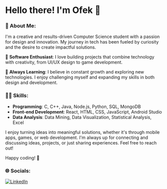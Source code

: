 # Hello there! I'm Ofek 👋

### 💫 About Me:

I'm a creative and results-driven Computer Science student with a passion for design and innovation. My journey in tech has been fueled by curiosity and the desire to create impactful solutions.

🚀 **Software Enthusiast**: I love building projects that combine technology with creativity, from UI/UX design to game development.

🌱 **Always Learning**: I believe in constant growth and exploring new technologies. I enjoy challenging myself and expanding my skills in both design and development.

### 👨‍💻 Skills:
- **Programming**: C, C++, Java, Node.js, Python, SQL, MongoDB
- **Front-end Development**: React, HTML, CSS, JavaScript, Android Studio
- **Data Analysis**: Data Mining, Data Visualization, Statistical Analysis, Excel

I enjoy turning ideas into meaningful solutions, whether it's through mobile apps, games, or web development. I'm always up for connecting and discussing ideas, projects, or just sharing experiences. Feel free to reach out!

Happy coding! 🚀
### 🌐 Socials:
[![LinkedIn](https://img.shields.io/badge/LinkedIn-%230077B5.svg?logo=linkedin&logoColor=white)](https://www.linkedin.com/in/ofek-avan-danan-a47081139/)
